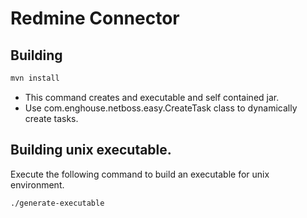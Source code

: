 # Redmine Connector
## Building
```bash
mvn install
```
* This command creates and executable and self contained jar.
* Use com.enghouse.netboss.easy.CreateTask class to dynamically create tasks.
## Building unix executable.
Execute the following command to build an executable for unix environment.
```bash
./generate-executable
```
